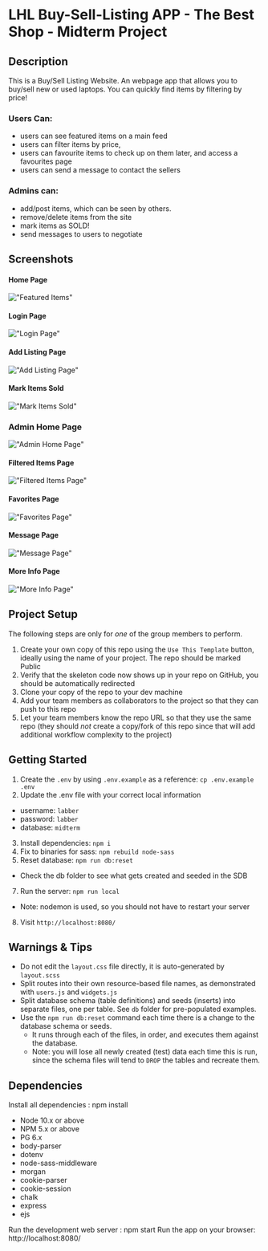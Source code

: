 LHL Buy-Sell-Listing APP - The Best Shop - Midterm Project
=========
## Description
This is a Buy/Sell Listing Website. An webpage app that allows you to buy/sell new or used laptops. You can quickly find items by filtering by price! 

### Users Can:
- users can see featured items on a main feed
- users can filter items by price,
- users can favourite items to check up on them later, and access a favourites page
- users can send a message to contact the sellers
### Admins can:
- add/post items, which can be seen by others.
- remove/delete items from the site
- mark items as SOLD!
- send messages to users to negotiate

## Screenshots

#### Home Page 
!["Featured Items"](https://github.com/KevinDaKevoo/Buy-Sell-Listing-Website/blob/master/Docs/Home.png)

#### Login Page
!["Login Page"](https://github.com/KevinDaKevoo/Buy-Sell-Listing-Website/blob/master/Docs/Login.png)

#### Add Listing Page
!["Add Listing Page"](https://github.com/KevinDaKevoo/Buy-Sell-Listing-Website/blob/master/Docs/Admin-Add-Listing.png)


#### Mark Items Sold
!["Mark Items Sold"](https://github.com/KevinDaKevoo/Buy-Sell-Listing-Website/blob/master/Docs/Admin-Mark-Sold.png)

### Admin Home Page
!["Admin Home Page"](https://github.com/KevinDaKevoo/Buy-Sell-Listing-Website/blob/master/Docs/Admin-home.png)



#### Filtered Items Page
!["Filtered Items Page"](https://github.com/KevinDaKevoo/Buy-Sell-Listing-Website/blob/master/Docs/Filtered-page.png)

#### Favorites Page
!["Favorites Page"](https://github.com/KevinDaKevoo/Buy-Sell-Listing-Website/blob/master/Docs/Favourites-page.png)

#### Message Page 
!["Message Page"](https://github.com/KevinDaKevoo/Buy-Sell-Listing-Website/blob/master/Docs/Message-user.png)

#### More Info Page 
!["More Info Page"](https://github.com/KevinDaKevoo/Buy-Sell-Listing-Website/blob/master/Docs/More-info-page.png)
## Project Setup

The following steps are only for _one_ of the group members to perform.

1. Create your own copy of this repo using the `Use This Template` button, ideally using the name of your project. The repo should be marked Public
2. Verify that the skeleton code now shows up in your repo on GitHub, you should be automatically redirected
3. Clone your copy of the repo to your dev machine
4. Add your team members as collaborators to the project so that they can push to this repo
5. Let your team members know the repo URL so that they use the same repo (they should _not_ create a copy/fork of this repo since that will add additional workflow complexity to the project)


## Getting Started

1. Create the `.env` by using `.env.example` as a reference: `cp .env.example .env`
2. Update the .env file with your correct local information 
  - username: `labber` 
  - password: `labber` 
  - database: `midterm`
3. Install dependencies: `npm i`
4. Fix to binaries for sass: `npm rebuild node-sass`
5. Reset database: `npm run db:reset`
  - Check the db folder to see what gets created and seeded in the SDB
7. Run the server: `npm run local`
  - Note: nodemon is used, so you should not have to restart your server
8. Visit `http://localhost:8080/`

## Warnings & Tips

- Do not edit the `layout.css` file directly, it is auto-generated by `layout.scss`
- Split routes into their own resource-based file names, as demonstrated with `users.js` and `widgets.js`
- Split database schema (table definitions) and seeds (inserts) into separate files, one per table. See `db` folder for pre-populated examples. 
- Use the `npm run db:reset` command each time there is a change to the database schema or seeds. 
  - It runs through each of the files, in order, and executes them against the database. 
  - Note: you will lose all newly created (test) data each time this is run, since the schema files will tend to `DROP` the tables and recreate them.

## Dependencies
Install all dependencies : npm install

- Node 10.x or above
- NPM 5.x or above
- PG 6.x
- body-parser
- dotenv
- node-sass-middleware
- morgan
- cookie-parser
- cookie-session
- chalk
- express
- ejs

Run the development web server : npm start Run the app on your browser: http://localhost:8080/


